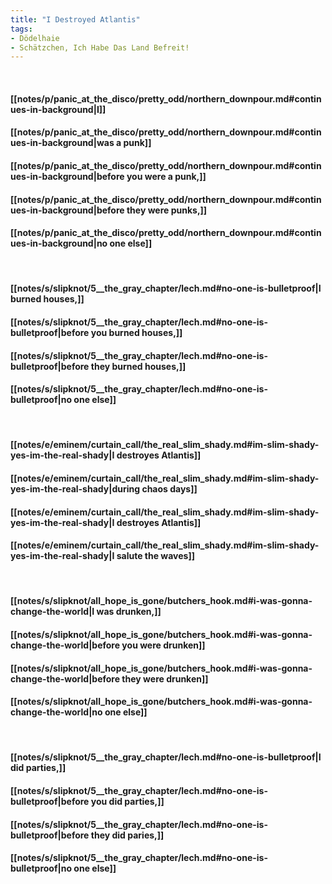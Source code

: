 ```yaml
---
title: "I Destroyed Atlantis"
tags:
- Dödelhaie
- Schätzchen, Ich Habe Das Land Befreit!
---
```

&nbsp;
#### [[notes/p/panic_at_the_disco/pretty_odd/northern_downpour.md#continues-in-background|I]]
#### [[notes/p/panic_at_the_disco/pretty_odd/northern_downpour.md#continues-in-background|was a punk]]
#### [[notes/p/panic_at_the_disco/pretty_odd/northern_downpour.md#continues-in-background|before you were a punk,]]
#### [[notes/p/panic_at_the_disco/pretty_odd/northern_downpour.md#continues-in-background|before they were punks,]]
#### [[notes/p/panic_at_the_disco/pretty_odd/northern_downpour.md#continues-in-background|no one else]]
&nbsp;
#### [[notes/s/slipknot/5__the_gray_chapter/lech.md#no-one-is-bulletproof|I burned houses,]]
#### [[notes/s/slipknot/5__the_gray_chapter/lech.md#no-one-is-bulletproof|before you burned houses,]]
#### [[notes/s/slipknot/5__the_gray_chapter/lech.md#no-one-is-bulletproof|before they burned houses,]]
#### [[notes/s/slipknot/5__the_gray_chapter/lech.md#no-one-is-bulletproof|no one else]]
&nbsp;
#### [[notes/e/eminem/curtain_call/the_real_slim_shady.md#im-slim-shady-yes-im-the-real-shady|I destroyes Atlantis]]
#### [[notes/e/eminem/curtain_call/the_real_slim_shady.md#im-slim-shady-yes-im-the-real-shady|during chaos days]]
#### [[notes/e/eminem/curtain_call/the_real_slim_shady.md#im-slim-shady-yes-im-the-real-shady|I destroyes Atlantis]]
#### [[notes/e/eminem/curtain_call/the_real_slim_shady.md#im-slim-shady-yes-im-the-real-shady|I salute the waves]]
&nbsp;
#### [[notes/s/slipknot/all_hope_is_gone/butchers_hook.md#i-was-gonna-change-the-world|I was drunken,]]
#### [[notes/s/slipknot/all_hope_is_gone/butchers_hook.md#i-was-gonna-change-the-world|before you were drunken]]
#### [[notes/s/slipknot/all_hope_is_gone/butchers_hook.md#i-was-gonna-change-the-world|before they were drunken]]
#### [[notes/s/slipknot/all_hope_is_gone/butchers_hook.md#i-was-gonna-change-the-world|no one else]]
&nbsp;
#### [[notes/s/slipknot/5__the_gray_chapter/lech.md#no-one-is-bulletproof|I did parties,]]
#### [[notes/s/slipknot/5__the_gray_chapter/lech.md#no-one-is-bulletproof|before you did parties,]]
#### [[notes/s/slipknot/5__the_gray_chapter/lech.md#no-one-is-bulletproof|before they did paries,]]
#### [[notes/s/slipknot/5__the_gray_chapter/lech.md#no-one-is-bulletproof|no one else]]
